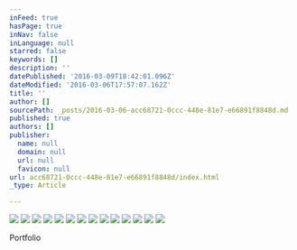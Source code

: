 ```yaml
---
inFeed: true
hasPage: true
inNav: false
inLanguage: null
starred: false
keywords: []
description: ''
datePublished: '2016-03-09T18:42:01.096Z'
dateModified: '2016-03-06T17:57:07.162Z'
title: ''
author: []
sourcePath: _posts/2016-03-06-acc68721-0ccc-448e-81e7-e66891f8848d.md
published: true
authors: []
publisher:
  name: null
  domain: null
  url: null
  favicon: null
url: acc68721-0ccc-448e-81e7-e66891f8848d/index.html
_type: Article

---
```

![](https://the-grid-user-content.s3-us-west-2.amazonaws.com/044845b0-d12f-48a0-9c50-0e699a7be3c6.jpg)
![](https://the-grid-user-content.s3-us-west-2.amazonaws.com/4d261728-8900-4cf6-a747-b3bc6e626d18.jpg)
![](https://the-grid-user-content.s3-us-west-2.amazonaws.com/d9722c62-8bdf-4f87-890d-fbc347b3f735.jpg)
![](https://the-grid-user-content.s3-us-west-2.amazonaws.com/e6e51374-9ddd-4963-b9ab-36da27dd97df.jpg)
![](https://the-grid-user-content.s3-us-west-2.amazonaws.com/0ff96769-c3c6-4f9b-a895-f316a7e1563f.jpg)
![](https://the-grid-user-content.s3-us-west-2.amazonaws.com/974e8337-24d8-4cc5-8f7e-a92630bcd7c6.jpg)
![](https://the-grid-user-content.s3-us-west-2.amazonaws.com/e742827b-5e37-47f2-8931-c4c1c8f0e080.jpg)
![](https://the-grid-user-content.s3-us-west-2.amazonaws.com/df030680-342f-44b4-a19a-3e1513ea70f3.jpg)
![](https://the-grid-user-content.s3-us-west-2.amazonaws.com/dc0dcf2f-0537-49cf-b934-e7a1e4f95ff3.jpg)
![](https://the-grid-user-content.s3-us-west-2.amazonaws.com/92d9c6ff-1836-4be3-a723-eb4f8bc5e96c.jpg)
![](https://the-grid-user-content.s3-us-west-2.amazonaws.com/15c11e48-c37c-48df-bac8-12641f095ba8.jpg)
![](https://the-grid-user-content.s3-us-west-2.amazonaws.com/e722175d-dae7-40ef-9338-17752f028d7d.jpg)
![](https://the-grid-user-content.s3-us-west-2.amazonaws.com/185a788f-5f27-45b6-8990-a290e50ec118.jpg)
![](https://the-grid-user-content.s3-us-west-2.amazonaws.com/74d95b0b-a60a-4a8f-85c1-6c7c819e1f07.jpg)

Portfolio